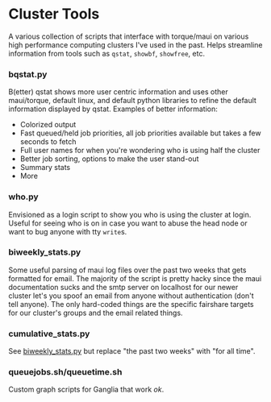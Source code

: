 # Cluster Tools

A various collection of scripts that interface with torque/maui on various
high performance computing clusters I've used in the past.  Helps streamline
information from tools such as `qstat`, `showbf`, `showfree`, etc.


### bqstat.py

B(etter) qstat shows more user centric information and uses other maui/torque,
default linux, and default python libraries to refine the default information 
displayed by qstat.  Examples of better information:

-   Colorized output
-   Fast queued/held job priorities, all job priorities available but takes a
    few seconds to fetch
-   Full user names for when you're wondering who is using half the cluster
-   Better job sorting, options to make the user stand-out
-   Summary stats
-   More

### who.py

Envisioned as a login script to show you who is using the cluster at login.
Useful for seeing who is on in case you want to abuse the head node or want
to bug anyone with tty `write`s.

### biweekly_stats.py

Some useful parsing of maui log files over the past two weeks that gets
formatted for email.  The majority of the script is pretty hacky since the
maui documentation sucks and the smtp server on localhost for our newer
cluster let's you spoof an email from anyone without authentication (don't
tell anyone).  The only hard-coded things are the specific fairshare targets
for our cluster's groups and the email related things.

### cumulative_stats.py

See [biweekly_stats.py](#biweekly_stats.py) but replace "the past two weeks" 
with "for all time".

### queuejobs.sh/queuetime.sh

Custom graph scripts for Ganglia that work _ok_.
